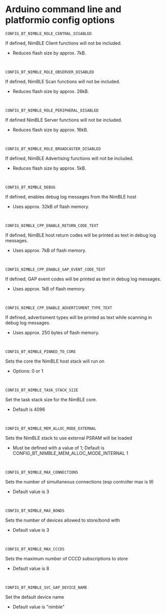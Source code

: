 # Arduino command line and platformio config options  

`CONFIG_BT_NIMBLE_ROLE_CENTRAL_DISABLED`  
 
 If defined, NimBLE Client functions will not be included.  
- Reduces flash size by approx. 7kB.  
<br>

`CONFIG_BT_NIMBLE_ROLE_OBSERVER_DISABLED`    

If defined, NimBLE Scan functions will not be included.  
- Reduces flash size by approx. 26kB.  
<br>

`CONFIG_BT_NIMBLE_ROLE_PERIPHERAL_DISABLED`   

If defined NimBLE Server functions will not be included.  
- Reduces flash size by approx. 16kB.  
<br>

`CONFIG_BT_NIMBLE_ROLE_BROADCASTER_DISABLED`    

If defined, NimBLE Advertising functions will not be included.  
- Reduces flash size by approx. 5kB.  
<br>

`CONFIG_BT_NIMBLE_DEBUG`   

If defined, enables debug log messages from the NimBLE host  
- Uses approx. 32kB of flash memory.  
<br> 

`CONFIG_NIMBLE_CPP_ENABLE_RETURN_CODE_TEXT`  

If defined, NimBLE host return codes will be printed as text in debug log messages.  
- Uses approx. 7kB of flash memory.  
<br>  

`CONFIG_NIMBLE_CPP_ENABLE_GAP_EVENT_CODE_TEXT`  

If defined, GAP event codes will be printed as text in debug log messages.  
- Uses approx. 1kB of flash memory.  
<br>

`CONFIG_NIMBLE_CPP_ENABLE_ADVERTISMENT_TYPE_TEXT`  

If defined, advertisment types will be printed as text while scanning in debug log messages.  
- Uses approx. 250 bytes of flash memory.  
<br>  

`CONFIG_BT_NIMBLE_PINNED_TO_CORE`  

Sets the core the NimBLE host stack will run on   
- Options: 0 or 1
<br>

`CONFIG_BT_NIMBLE_TASK_STACK_SIZE`  

Set the task stack size for the NimBLE core.
- Default is 4096  
<br>


`CONFIG_BT_NIMBLE_MEM_ALLOC_MODE_EXTERNAL`

Sets the NimBLE stack to use external PSRAM will be loaded  
- Must be defined with a value of 1; Default is CONFIG_BT_NIMBLE_MEM_ALLOC_MODE_INTERNAL 1  
<br>

`CONFIG_BT_NIMBLE_MAX_CONNECTIONS`

Sets the number of simultaneous connections (esp controller max is 9)  
- Default value is 3  
<br>
 
`CONFIG_BT_NIMBLE_MAX_BONDS`

Sets the number of devices allowed to store/bond with  
- Default value is 3  
<br>

`CONFIG_BT_NIMBLE_MAX_CCCDS` 

Sets the maximum number of CCCD subscriptions to store  
- Default value is 8  
<br>
 
`CONFIG_BT_NIMBLE_SVC_GAP_DEVICE_NAME`  

Set the default device name  
- Default value is "nimble"  
<br>

